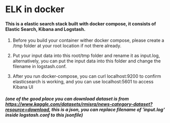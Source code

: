 # ELK in docker

#### This is a elastic search stack built with docker compose, it consists of Elastic Search, Kibana and Logstash.

1. Before you build your container wither docker compose, please create a /tmp folder at your root location if not there already.

2. Put your input data into this root/tmp folder and rename it as input.log, alternatively, you can put the input data into this folder and change the filename in logstash.conf.

3. After you run docker-compose, you can curl localhost:9200 to confirm elasticsearch is working, and you can use localhost:5601 to access Kibana UI

##### (one of the good place you can download dataset is from https://www.kaggle.com/datasets/rmisra/news-category-dataset?resource=download, this is a json, you can replace filename of 'input.log' inside logstash.conf to this jsonfile)
